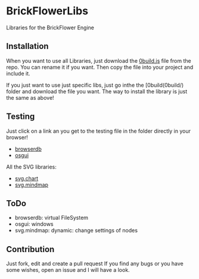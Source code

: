 # BrickFlowerLibs
Libraries for the BrickFlower Engine

## Installation
When you want to use all Libraries, just download the [0build.js](0build/0build.js) file from the repo. You can rename it if you want. Then copy the file into your project and include it.

If you just want to use just specific libs, just go inthe the [0build(0build/) folder and download the file you want. The way to install the library is just the same as above!

## Testing
Just click on a link an you get to the testing file in the folder directly in your browser!

- [browserdb](https://raw.githack.com/Thecoolpeople/BrickFlowerLibs/main/browserdb/0testing.html)
- [osgui](https://raw.githack.com/Thecoolpeople/BrickFlowerLibs/main/osgui/0testing.html)

All the SVG libraries:
- [svg.chart](https://raw.githack.com/Thecoolpeople/BrickFlowerLibs/main/SVGchart/0testing.html)
- [svg.mindmap](https://raw.githack.com/Thecoolpeople/BrickFlowerLibs/main/SVGmindmap/0testing.html)

## ToDo
- browserdb: virtual FileSystem
- osgui: windows
- svg.mindmap: dynamic: change settings of nodes

## Contribution
Just fork, edit and create a pull request
If you find any bugs or you have some wishes, open an issue and I will have a look.
